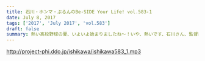 ```yaml
---
title: 石川・ホンマ・ぶるんのBe-SIDE Your Life! vol.583-1
date: July 8, 2017
tags: ['2017', 'July 2017', 'vol.583']
draft: false
summary: 熱い高校野球の夏、いよいよ始まりましたね～！いや、熱いです、石川さん、監督業で。MIURA
---
```


http://project-phi.ddo.jp/ishikawa/ishikawa583_1.mp3